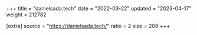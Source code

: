 +++
title = "danielsada.tech"
date = "2022-03-22"
updated = "2023-04-17"
weight = 212782

[extra]
source = "https://danielsada.tech/"
ratio = 2
size = 208
+++

